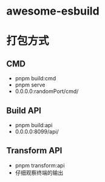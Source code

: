 # awesome-esbuild

# 打包方式
## CMD
* pnpm build:cmd
* pnpm serve
* 0.0.0.0:randomPort/cmd/

## Build API
* pnpm build:api
* 0.0.0.0:8099/api/

## Transform API
* pnpm transform:api
* 仔细观察终端的输出